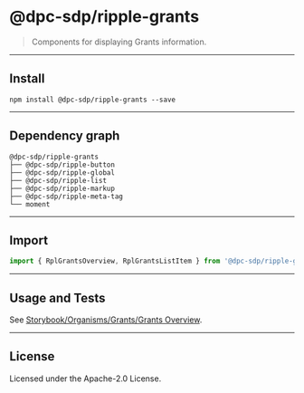 <!-- GENERATED_DOCS -->
# @dpc-sdp/ripple-grants

> Components for displaying Grants information.

--------------------------------------------------------------------------------

## Install

```shell
npm install @dpc-sdp/ripple-grants --save
```

--------------------------------------------------------------------------------

## Dependency graph

```shell
@dpc-sdp/ripple-grants
├── @dpc-sdp/ripple-button
├── @dpc-sdp/ripple-global
├── @dpc-sdp/ripple-list
├── @dpc-sdp/ripple-markup
├── @dpc-sdp/ripple-meta-tag
└── moment
```

--------------------------------------------------------------------------------

## Import

```js
import { RplGrantsOverview, RplGrantsListItem } from '@dpc-sdp/ripple-grants'
```

--------------------------------------------------------------------------------

## Usage and Tests

See [Storybook/Organisms/Grants/Grants Overview](https://ripple.sdp.vic.gov.au/?path=/story/organisms-grants--grants-overview).

--------------------------------------------------------------------------------

## License

Licensed under the Apache-2.0 License.
<!-- /GENERATED_DOCS -->
